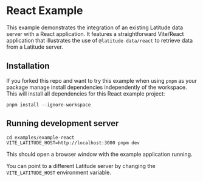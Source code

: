 # React Example
This example demonstrates the integration of an existing Latitude data server with a React application. It features a straightforward Vite/React application that illustrates the use of `@latitude-data/react` to retrieve data from a Latitude server.

## Installation
If you forked this repo and want to try this example when using `pnpm` as your
package manage install dependencies independently of the workspace. This will
install all dependencies for this React example project:

```
pnpm install --ignore-workspace
```

## Running development server
```
cd examples/example-react
VITE_LATITUDE_HOST=http://localhost:3000 pnpm dev
```

This should open a browser window with the example application running.

You can point to a different Latitude server by changing the `VITE_LATITUDE_HOST` environment variable.
